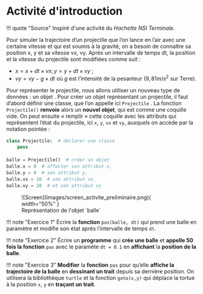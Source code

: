 # Activité d'introduction

!!! quote "Source"
    Inspiré d'une activité du *Hachette NSI Terminale*.

Pour simuler la trajectoire d’un projectile que l’on lance en l’air avec une certaine vitesse et qui est soumis à la gravité, on a besoin de connaître sa position x, y et sa vitesse vx, vy. Après un intervalle de temps dt, la position et la vitesse du projectile sont modifiées comme suit :

- $x = x + dt × vx ; y = y + dt × vy$ ;
- $vy = vy − g × dt$ où $g$ est l’intensité de la pesanteur ($9,81 m/s^2$ sur Terre).

Pour représenter le projectile, nous allons utiliser un nouveau type de données : un objet . Pour créer un objet représentant un projectile, il faut d’abord définir une classe, que l’on appelle ici `Projectile` . La fonction `Projectile()` **renvoie** alors un **nouvel objet**, qui est comme une coquille vide. On peut ensuite « remplir » cette coquille avec les attributs qui représentent l’état du projectile, ici `x`, `y`, `vx` et `vy`, auxquels on accède par la notation pointée :

```python
class Projectile:  # déclarer une classe
    pass

balle = Projectile()  # créer un objet
balle.x = 0  # affecter son attribut x,
balle.y = 0  # son attribut y,
balle.vx = 10  # son attribut vx,
balle.vy = 20  # et son attribut vy
```

<figure markdown>
  ![Screen](images/screen_activite_preliminaire.png){ width="50%" }
  <figcaption>Représentation de l'objet `balle`</figcaption>
</figure>

!!! note "Exercice 1"
    Écrire la **fonction** `pas(balle, dt)` qui prend une balle en paramètre et modifie son état après l’intervalle de temps `dt`.

!!! note "Exercice 2"
    Écrire un **programme** qui **crée une balle** et **appelle 50 fois la fonction** `pas` avec le paramète `dt = 0.1` en **affichant** la **position de la balle**.

!!! note "Exercice 3"
    **Modifier** la **fonction** `pas` pour qu’elle **affiche la trajectoire de la balle** en **dessinant un trait** depuis sa dernière position. On utilisera la bibliothèque `turtle` et la fonction `goto(x,y)` qui déplace la tortue à la position `x`, `y` en **traçant un trait**.